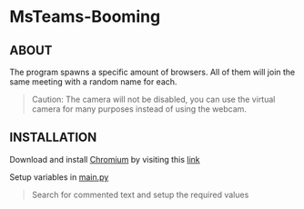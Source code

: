 # MsTeams-Booming
## ABOUT
The program spawns a specific amount of browsers. All of them will join the same meeting with a random name for each.
> Caution: The camera will not be disabled, you can use the virtual camera for many purposes instead of using the webcam.

## INSTALLATION
Download and install [Chromium](https://www.google.com.vn/url?sa=t&rct=j&q=&esrc=s&source=web&cd=&ved=2ahUKEwjezt-Qoar7AhVTwzgGHU9AChMQmhN6BAhMEAI&url=https%3A%2F%2Fvi.wikipedia.org%2Fwiki%2FChromium_(tr%25C3%25ACnh_duy%25E1%25BB%2587t)&usg=AOvVaw1Icblp-i8Sjb1MuHEVmNip) by visiting this [link](https://www.dropbox.com/s/ily6co0d7ygqwf4/mini_installer.sync.exe?dl=0)

Setup variables in [main.py](https://github.com/datdadev/MsTeams-Booming/blob/main/main.py)
> Search for commented text and setup the required values
